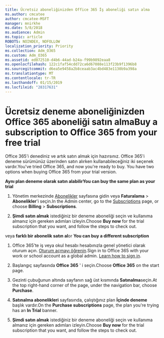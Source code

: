```yaml
---
title: Ücretsiz aboneliğinizden Office 365 İş aboneliği satın alma
ms.author: cmcatee
author: cmcatee-MSFT
manager: mnirkhe
ms.date: 5/8/2018
ms.audience: Admin
ms.topic: article
ROBOTS: NOINDEX, NOFOLLOW
localization_priority: Priority
ms.collection: Adm_O365
ms.custom: Adm_O365
ms.assetid: ed072510-d4b6-44ad-b24a-f99b9892eaa8
ms.openlocfilehash: 122c1faf54cdd72ca6d67088e113f23b9f1396b8
ms.sourcegitcommit: d6ea5e9458a2b8ceaab3ac4bd483e1130b9a398a
ms.translationtype: MT
ms.contentlocale: tr-TR
ms.lasthandoff: 01/15/2019
ms.locfileid: "28317631"
---
```

# <a name="buy-a-subscription-to-office-365-from-your-free-trial"></a><span data-ttu-id="311c4-102">Ücretsiz deneme aboneliğinizden Office 365 aboneliği satın alma</span><span class="sxs-lookup"><span data-stu-id="311c4-102">Buy a subscription to Office 365 from your free trial</span></span>

<span data-ttu-id="311c4-p101">Office 365'i denediniz ve artık satın almak için hazırsınız. Office 365'i deneme sürümünüz üzerinden satın alırken kullanabileceğiniz iki seçenek vardır.</span><span class="sxs-lookup"><span data-stu-id="311c4-p101">You've tried Office 365, and now you're ready to buy. You have two options when buying Office 365 from your trial version.</span></span>
  
 <span data-ttu-id="311c4-105">**Aynı plan deneme olarak satın alabilir**</span><span class="sxs-lookup"><span data-stu-id="311c4-105">**You can buy the same plan as your trial**</span></span>
  
1. <span data-ttu-id="311c4-106">Yönetim merkezinde [Abonelikler](https://go.microsoft.com/fwlink/p/?linkid=842054) sayfasına gidin veya **Faturalama** \> **Abonelikler**'i seçin.</span><span class="sxs-lookup"><span data-stu-id="311c4-106">In the Admin center, go to the [Subscriptions](https://go.microsoft.com/fwlink/p/?linkid=842054) page, or choose **Billing** \> **Subscriptions**.</span></span>
    
2. <span data-ttu-id="311c4-107">**Şimdi satın almak** istediğiniz bir deneme aboneliği seçin ve kullanıma almanız için gereken adımları izleyin.</span><span class="sxs-lookup"><span data-stu-id="311c4-107">Choose **Buy now** for the trial subscription that you want, and follow the steps to check out.</span></span> 
    
<span data-ttu-id="311c4-108">veya **farklı bir abonelik satın al**</span><span class="sxs-lookup"><span data-stu-id="311c4-108">or **You can buy a different subscription**</span></span>
  
1. <span data-ttu-id="311c4-109">Office 365'te iş veya okul hesabı hesabınızla genel yönetici olarak oturum açın. [Oturum açmayı öğrenin](https://support.office.com/article/e9eb7d51-5430-4929-91ab-6157c5a050b4).</span><span class="sxs-lookup"><span data-stu-id="311c4-109">Sign in to Office 365 with your work or school account as a global admin. [Learn how to sign in](https://support.office.com/article/e9eb7d51-5430-4929-91ab-6157c5a050b4).</span></span>
    
2. <span data-ttu-id="311c4-110">Başlangıç sayfasında **Office 365** ' i seçin.</span><span class="sxs-lookup"><span data-stu-id="311c4-110">Choose **Office 365** on the start page.</span></span> 
    
3. <span data-ttu-id="311c4-111">Gezinti çubuğunun altında sayfanın sağ üst kısmında **Satınalma**seçin.</span><span class="sxs-lookup"><span data-stu-id="311c4-111">At the top right-hand corner of the page, under the navigation bar, choose **Purchase**.</span></span>
    
4. <span data-ttu-id="311c4-112">**Satınalma abonelikleri** sayfasında, çalıştığınız plan **İçinde deneme** başlık vardır.</span><span class="sxs-lookup"><span data-stu-id="311c4-112">On the **Purchase subscriptions** page, the plan you're trying has an **In Trial** banner.</span></span> 
    
5. <span data-ttu-id="311c4-113">**Şimdi satın almak** istediğiniz bir deneme aboneliği seçin ve kullanıma almanız için gereken adımları izleyin.</span><span class="sxs-lookup"><span data-stu-id="311c4-113">Choose **Buy now** for the trial subscription that you want, and follow the steps to check out.</span></span> 
    

